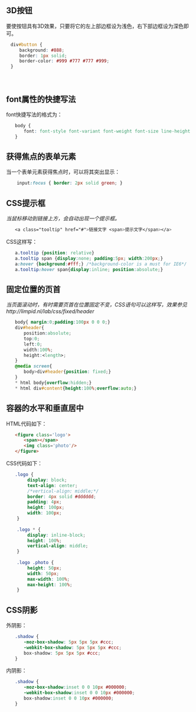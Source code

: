 ## 3D按钮
要使按钮具有3D效果，只要将它的左上部边框设为浅色，右下部边框设为深色即可。 

```css
　div#button {
　　　background: #888;
　　　border: 1px solid;
　　　border-color: #999 #777 #777 #999;
　}  
```
　　
## font属性的快捷写法
font快捷写法的格式为：

```css
　　body {
　　　　font: font-style font-variant font-weight font-size line-height font-family; 
　　}
```

##  获得焦点的表单元素
当一个表单元素获得焦点时，可以将其突出显示：

```css
	input:focus { border: 2px solid green; }
```

## CSS提示框
*当鼠标移动到链接上方，会自动出现一个提示框。*

```css
　　<a class="tooltip" href="#">链接文字 <span>提示文字</span></a>
```
CSS这样写：

```css
　　a.tooltip {position: relative} 
　　a.tooltip span {display:none; padding:5px; width:200px;} 
　　a:hover {background:#fff;} /*background-color is a must for IE6*/ 
　　a.tooltip:hover span{display:inline; position:absolute;}
```


## 固定位置的页首
*当页面滚动时，有时需要页首在位置固定不变，CSS语句可以这样写，效果参见http://limpid.nl/lab/css/fixed/header*

```css
　　body{ margin:0;padding:100px 0 0 0;}
　　div#header{
　　　　position:absolute;
　　　　top:0;
　　　　left:0;
　　　　width:100%;
　　　　height:<length>;
　　}
　　@media screen{
　　　　body>div#header{position: fixed;}
　　}
　　* html body{overflow:hidden;}
　　* html div#content{height:100%;overflow:auto;}
```

## 容器的水平和垂直居中
HTML代码如下：

```html
　　<figure class='logo'>
　　　　<span></span>
　　　　<img class='photo'/>
　　</figure>
```
CSS代码如下：

```css
　　.logo {
        display: block;
        text-align: center;
        /*vertical-align: middle;*/
        border: 4px solid #dddddd;
        padding: 4px;
        height: 100px;
        width: 100px;
    }
    
    .logo * {
        display: inline-block;
        height: 100%;
        vertical-align: middle;
    }
    
    .logo .photo {
        height: 50px;
        width: 50px;
        max-width: 100%;
        max-height: 100%;
    }
```

## CSS阴影
外阴影：

```css
　　.shadow {
　　　　-moz-box-shadow: 5px 5px 5px #ccc;
　　　　-webkit-box-shadow: 5px 5px 5px #ccc;
　　　　box-shadow: 5px 5px 5px #ccc;
　　}
```
内阴影：

```css
　　.shadow {
　　　　-moz-box-shadow:inset 0 0 10px #000000;
　　　　-webkit-box-shadow:inset 0 0 10px #000000;
　　　　box-shadow:inset 0 0 10px #000000;
　　}
```